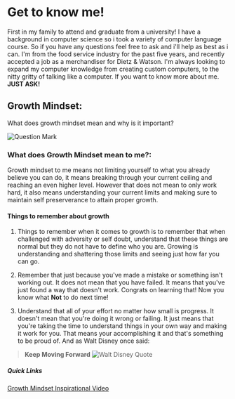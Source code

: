 # **Get to know me!**

First in my family to attend and graduate from a university! I have a background in computer science so i took a variety of computer language course. So if you have any questions feel free to ask and i'll help as best as i can. I'm from the food service industry for the past five years, and recently accepted a job as a merchandiser for Dietz & Watson. I'm always looking to expand my computer knowledge from creating custom computers, to the nitty gritty of talking like a computer. If you want to know more about me. **JUST ASK!**


## Growth Mindset:

What does growth mindset mean and why is it important?

![Question Mark](https://th.bing.com/th/id/OIP.CqaY2Hx9-JAsEoXzhOYh7AHaG7?pid=ImgDet&rs=1)

### What does Growth Mindset mean to me?:

Growth mindset to me means not limiting yourself to what you already believe you can do, it means breaking through your current ceiling
and reaching an even higher level. However that does not mean to only work hard, it also means understanding your current limits 
and making sure to maintain self preserverance to attain proper growth. 

#### Things to remember about growth

1. Things to remember when it comes to growth is to remember that when challenged with adversity or self doubt, understand that these things
are normal but they do not have to define who you are. Growing is understanding and shattering those limits and seeing just how far you can go.

2. Remember that just because you've made a mistake or something isn't working out. It does not mean that you have failed. It means that you've just found a way that doesn't work. Congrats on learning that! Now you know what **Not** to do next time!

3. Understand that all of your effort no matter how small is progress. It doesn't mean that you're doing it wrong or failing. It just means that you're taking the time to understand things in your own way and making it work for you. That means your accomplishing it and that's something to be proud of. And as Walt Disney once said:
  
  > **Keep Moving Forward**
   ![Walt Disney Quote](https://th.bing.com/th/id/R.f810850dadec09d1be6c1c1a9953a54e?rik=i9e6L9lhh6EciQ&riu=http%3a%2f%2fcdn2.geckoandfly.com%2fwp-content%2fuploads%2f2014%2f04%2fwalt-disney-quotes12.jpg&ehk=Da2r%2bxD4hEv0uM8OrfBGta5PNb%2flD0kdjhPIIXJrHdo%3d&risl=&pid=ImgRaw&r=0)

##### Quick Links
[Growth Mindset Inspirational Video](https://youtu.be/xTbV6OvNiX8)
